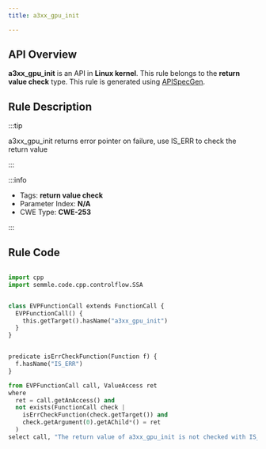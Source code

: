 ```yaml
---
title: a3xx_gpu_init

---
```



## API Overview
**a3xx_gpu_init** is an API in **Linux kernel**. This rule belongs to the **return value check** type. This rule is generated using [APISpecGen](../../tools/APISpecGen).
## Rule Description

:::tip

a3xx_gpu_init returns error pointer on failure, use IS_ERR to check the return value

:::

:::info

- Tags: **return value check**
- Parameter Index: **N/A**
- CWE Type: **CWE-253**

:::

## Rule Code
```python

import cpp
import semmle.code.cpp.controlflow.SSA


class EVPFunctionCall extends FunctionCall {
  EVPFunctionCall() {
    this.getTarget().hasName("a3xx_gpu_init")
  }
}


predicate isErrCheckFunction(Function f) {
  f.hasName("IS_ERR") 
}

from EVPFunctionCall call, ValueAccess ret
where
  ret = call.getAnAccess() and
  not exists(FunctionCall check |
    isErrCheckFunction(check.getTarget()) and
    check.getArgument(0).getAChild*() = ret
  )
select call, "The return value of a3xx_gpu_init is not checked with IS_ERR."
    
```